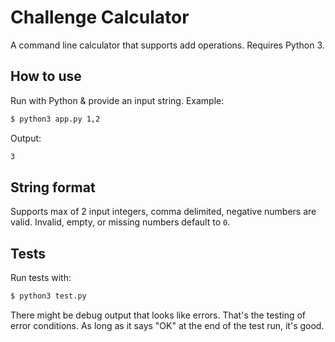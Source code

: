 # Challenge Calculator

A command line calculator that supports add operations. Requires Python 3.

## How to use

Run with Python & provide an input string. Example:

```bash
$ python3 app.py 1,2
```

Output:
```bash
3
```

## String format

Supports max of 2 input integers, comma delimited, negative numbers are valid. Invalid, empty, or missing numbers default to `0`.


## Tests

Run tests with:

```bash
$ python3 test.py
```

There might be debug output that looks like errors. That's the testing of error conditions. As long as it says "OK" at the end of the test run, it's good.